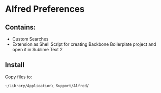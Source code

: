 # Alfred Preferences

## Contains:

* Custom Searches
* Extension as Shell Script for creating Backbone Boilerplate project and open it in Sublime Text 2

## Install

Copy files to:

    ~/Library/Application\ Support/Alfred/
